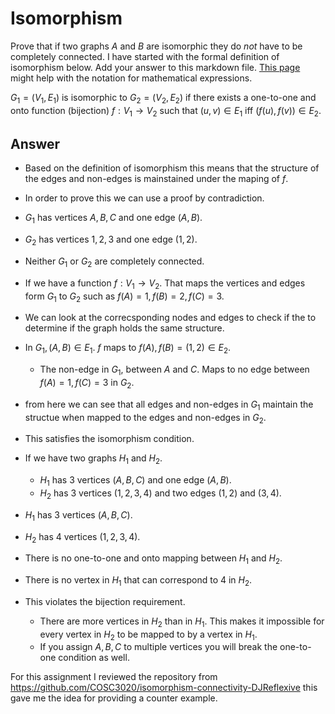 # Isomorphism

Prove that if two graphs $A$ and $B$ are isomorphic they do *not* have to
be completely connected. I have started with the formal definition of
isomorphism below. Add your answer to this markdown file. [This
page](https://docs.github.com/en/get-started/writing-on-github/working-with-advanced-formatting/writing-mathematical-expressions)
might help with the notation for mathematical expressions.

$G_1=(V_1 , E_1)$ is isomorphic to $G_2 = (V_2, E_2)$ if there exists a
one-to-one and onto function (bijection) $f: V_1 \rightarrow V_2$ such that $(u,v)
\in E_1$ iff $(f(u),f(v)) \in E_2$.

## Answer 

- Based on the definition of isomorphism this means that the structure of the edges and non-edges is mainstained under the maping of $f$.
- In order to prove this we can use a proof by contradiction.
- $G_{1}$ has vertices $A, B, C$ and one edge $(A, B)$.
- $G_{2}$ has vertices $1, 2, 3$ and one edge $(1, 2)$.
- Neither $G_{1}$ or $G_{2}$ are completely connected.
- If we have a function $f: V_{1} \rightarrow V_{2}$. That maps the vertices and edges form $G_{1}$ to $G_{2}$ such as $f(A) = 1, f(B) = 2, f(C) = 3$.
- We can look at the correcsponding nodes and edges to check if the to determine if the graph holds the same structure.
- In $G_{1}, (A, B) \in E_{1}$. $f$ maps to $f(A), f(B) = (1 , 2) \in E_{2}$.
  - The non-edge in $G_{1}$, between $A$ and $C$. Maps to no edge between $f(A) = 1, f(C) = 3$ in $G_{2}$.
- from here we can see that all edges and non-edges in $G_{1}$ maintain the structue when mapped to the edges and non-edges in $G_{2}$.
- This satisfies the isomorphism condition.

- If we have two graphs $H_{1}$ and $H_{2}$.
  - $H_{1}$ has 3 vertices $(A, B, C)$ and one edge $(A, B)$.
  - $H_{2}$ has 3 vertices $(1, 2, 3, 4)$ and two edges $(1, 2)$ and $(3,4)$.
- $H_{1}$ has 3 vertices $(A, B, C)$.
- $H_{2}$ has 4 vertices $(1, 2, 3, 4)$.
- There is no one-to-one and onto mapping between $H_{1}$ and $H_{2}$.
- There is no vertex in $H_{1}$ that can correspond to 4 in $H_{2}$.
- This violates the bijection requirement.
  - There are more vertices in $H_{2}$ than in $H_{1}$. This makes it impossible for every vertex in $H_{2}$ to be mapped to by a vertex in $H_{1}$.
  - If you assign $A, B, C$ to multiple vertices you will break the one-to-one condition as well.
 
For this assignment I reviewed the repository from https://github.com/COSC3020/isomorphism-connectivity-DJReflexive this gave me the idea for providing a counter example. 
